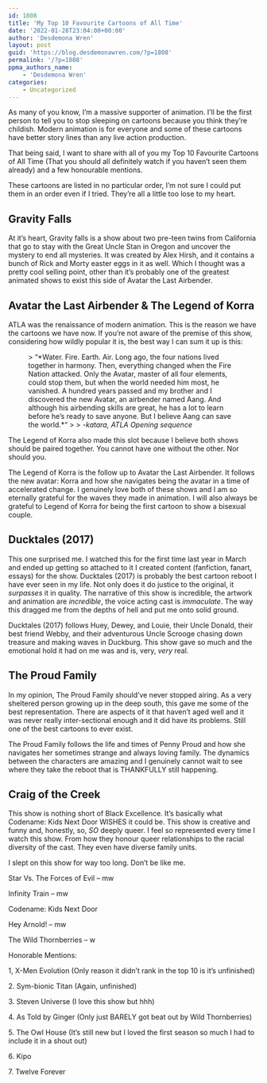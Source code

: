 ```yaml
---
id: 1808
title: 'My Top 10 Favourite Cartoons of All Time'
date: '2022-01-28T23:04:00+00:00'
author: 'Desdemona Wren'
layout: post
guid: 'https://blog.desdemonawren.com/?p=1808'
permalink: '/?p=1808'
ppma_authors_name:
    - 'Desdemona Wren'
categories:
    - Uncategorized
---
```


As many of you know, I’m a massive supporter of animation. I’ll be the first person to tell you to stop sleeping on cartoons because you think they’re childish. Modern animation is for everyone and some of these cartoons have better story lines than any live action production.

That being said, I want to share with all of you my Top 10 Favourite Cartoons of All Time (That you should all definitely watch if you haven’t seen them already) and a few honourable mentions.

These cartoons are listed in no particular order, I’m not sure I could put them in an order even if I tried. They’re all a little too lose to my heart.

## Gravity Falls

At it’s heart, Gravity falls is a show about two pre-teen twins from California that go to stay with the Great Uncle Stan in Oregon and uncover the mystery to end all mysteries. It was created by Alex Hirsh, and it contains a bunch of Rick and Morty easter eggs in it as well. Which I thought was a pretty cool selling point, other than it’s probably one of the greatest animated shows to exist this side of Avatar the Last Airbender.

## Avatar the Last Airbender &amp; The Legend of Korra

ATLA was the renaissance of modern animation. This is the reason we have the cartoons we have now. If you’re not aware of the premise of this show, considering how wildly popular it is, the best way I can sum it up is this:

<figure class="wp-block-pullquote">> “*Water. Fire. Earth. Air. Long ago, the four nations lived together in harmony. Then, everything changed when the Fire Nation attacked. Only the Avatar, master of all four elements, could stop them, but when the world needed him most, he vanished. A hundred years passed and my brother and I discovered the new Avatar, an airbender named Aang. And although his airbending skills are great, he has a lot to learn before he’s ready to save anyone. But I believe Aang can save the world.*“
> 
> <cite>-katara, ATLA Opening sequence</cite>

</figure>The Legend of Korra also made this slot because I believe both shows should be paired together. You cannot have one without the other. Nor should you.

The Legend of Korra is the follow up to Avatar the Last Airbender. It follows the new avatar: Korra and how she navigates being the avatar in a time of accelerated change. I genuinely love both of these shows and I am so eternally grateful for the waves they made in animation. I will also always be grateful to Legend of Korra for being the first cartoon to show a bisexual couple.

## Ducktales (2017)

This one surprised me. I watched this for the first time last year in March and ended up getting so attached to it I created content (fanfiction, fanart, essays) for the show. Ducktales (2017) is probably the best cartoon reboot I have ever seen in my life. Not only does it do justice to the original, it *surpasses* it in quality. The narrative of this show is incredible, the artwork and animation are *incredible*, the voice acting cast is *immaculate*. The way this dragged me from the depths of hell and put me onto solid ground.

Ducktales (2017) follows Huey, Dewey, and Louie, their Uncle Donald, their best friend Webby, and their adventurous Uncle Scrooge chasing down treasure and making waves in Duckburg. This show gave so much and the emotional hold it had on me was and is, very, *very* real.

## The Proud Family

In my opinion, The Proud Family should’ve never stopped airing. As a very sheltered person growing up in the deep south, this gave me some of the best representation. There are aspects of it that haven’t aged well and it was never really inter-sectional enough and it did have its problems. Still one of the best cartoons to ever exist.

The Proud Family follows the life and times of Penny Proud and how she navigates her sometimes strange and always loving family. The dynamics between the characters are amazing and I genuinely cannot wait to see where they take the reboot that is THANKFULLY still happening.

## Craig of the Creek

This show is nothing short of Black Excellence. It’s basically what Codename: Kids Next Door WISHES it could be. This show is creative and funny and, honestly, so, *SO* deeply queer. I feel so represented every time I watch this show. From how they honour queer relationships to the racial diversity of the cast. They even have diverse family units.

I slept on this show for way too long. Don’t be like me.

Star Vs. The Forces of Evil – mw

Infinity Train – mw

Codename: Kids Next Door

Hey Arnold! – mw

The Wild Thornberries – w

Honorable Mentions:

1, X-Men Evolution (Only reason it didn’t rank in the top 10 is it’s unfinished)

2\. Sym-bionic Titan (Again, unfinished)

3\. Steven Universe (I love this show but hhh)

4\. As Told by Ginger (Only just BARELY got beat out by Wild Thornberries)

5\. The Owl House (It’s still new but I loved the first season so much I had to include it in a shout out)

6\. Kipo

7\. Twelve Forever